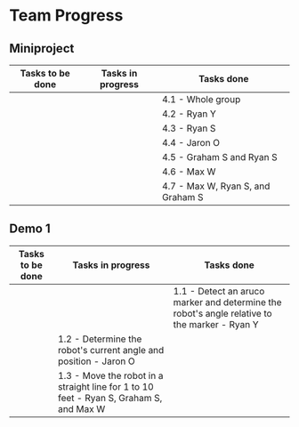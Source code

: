 # Team Progress
## Miniproject
|Tasks to be done|Tasks in progress | Tasks done|
|---|---|---|
|||4.1 - Whole group|
|||4.2 - Ryan Y|
|||4.3 - Ryan S|
|||4.4 - Jaron O|
|||4.5 - Graham S and Ryan S|
|||4.6 - Max W|
|||4.7 - Max W, Ryan S, and Graham S|
## Demo 1
|Tasks to be done|Tasks in progress | Tasks done|
|---|---|---|
|||1.1 - Detect an aruco marker and determine the robot's angle relative to the marker - Ryan Y|
||1.2 - Determine the robot's current angle and position - Jaron O||
||1.3 - Move the robot in a straight line for 1 to 10 feet - Ryan S, Graham S, and Max W||
